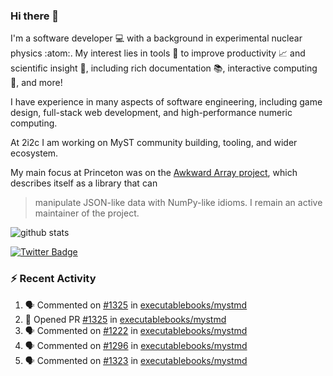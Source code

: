 ### Hi there 👋 

I'm a software developer 💻 with a background in experimental nuclear physics :atom:. My interest lies in tools :wrench: to improve productivity :chart_with_upwards_trend: and scientific insight :telescope:, including rich documentation 📚, interactive computing 🧮, and more! 

I have experience in many aspects of software engineering, including game design, full-stack web development, and high-performance numeric computing. 

At 2i2c I am working on MyST community building, tooling, and wider ecosystem. 

My main focus at Princeton was on the [Awkward Array project](awkward-array.org/), which describes itself as a library that can 
> manipulate JSON-like data with NumPy-like idioms. I remain an active maintainer of the project. 

![github stats](https://github-readme-stats.vercel.app/api?username=agoose77&show_icons=true&hide_rank=true&hide_title=true&bg_color=30,e76445,904e95&text_color=efe3ec&icon_color=efe3ec)
<!--
**agoose77/agoose77** is a ✨ _special_ ✨ repository because its `README.md` (this file) appears on your GitHub profile.

Here are some ideas to get you started:

- 🔭 I’m currently working on ...
- 🌱 I’m currently learning ...
- 👯 I’m looking to collaborate on ...
- 🤔 I’m looking for help with ...
- 💬 Ask me about ...
- 📫 How to reach me: ...
- 😄 Pronouns: ...
- ⚡ Fun fact: ...
-->

[![Twitter Badge](https://img.shields.io/twitter/follow/agoose77?style=flat-square&logo=Twitter&logoColor=white&color=cornflowerblue)](https://twitter.com/agoose77)

### :zap: Recent Activity

<!--START_SECTION:activity-->
1. 🗣 Commented on [#1325](https://github.com/executablebooks/mystmd/pull/1325#issuecomment-2174512493) in [executablebooks/mystmd](https://github.com/executablebooks/mystmd)
2. 💪 Opened PR [#1325](https://github.com/executablebooks/mystmd/pull/1325) in [executablebooks/mystmd](https://github.com/executablebooks/mystmd)
3. 🗣 Commented on [#1222](https://github.com/executablebooks/mystmd/issues/1222#issuecomment-2173528298) in [executablebooks/mystmd](https://github.com/executablebooks/mystmd)
4. 🗣 Commented on [#1296](https://github.com/executablebooks/mystmd/issues/1296#issuecomment-2173129290) in [executablebooks/mystmd](https://github.com/executablebooks/mystmd)
5. 🗣 Commented on [#1323](https://github.com/executablebooks/mystmd/issues/1323#issuecomment-2173123148) in [executablebooks/mystmd](https://github.com/executablebooks/mystmd)
<!--END_SECTION:activity-->
